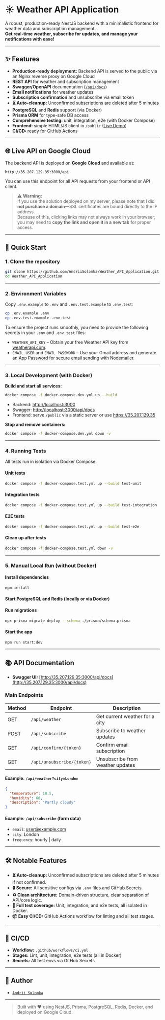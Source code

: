 # ☀️ Weather API Application

A robust, production-ready NestJS backend with a minimalistic frontend for weather data and subscription management.  
**Get real-time weather, subscribe for updates, and manage your notifications with ease!**

---

## ✨ Features

- **Production-ready deployment:** Backend API is served to the public via an Nginx reverse proxy on Google Cloud
- **REST API** for weather and subscription management
- **Swagger/OpenAPI** documentation ([`/api/docs`](http://35.207.129.35:3000/api/docs))
- **Email notifications** for weather updates
- **Subscription confirmation** and unsubscribe via email token
- **⏳ Auto-cleanup:** Unconfirmed subscriptions are deleted after 5 minutes
- **PostgreSQL** and **Redis** support (via Docker)
- **Prisma ORM** for type-safe DB access
- **Comprehensive testing:** unit, integration, e2e (with Docker Compose)
- **Frontend:** simple HTML/JS client in `/public` ([Live Demo](https://35.207.129.35))
- **CI/CD:** ready for GitHub Actions

---

## 🌐 Live API on Google Cloud

The backend API is deployed on **Google Cloud** and available at:

```
http://35.207.129.35:3000/api
```

You can use this endpoint for all API requests from your frontend or API client.

> ⚠️ **Warning:**  
> If you use the solution deployed on my server, please note that I did **not purchase a domain**—SSL certificates are bound directly to the IP address.  
> Because of this, clicking links may not always work in your browser; you may need to **copy the link and open it in a new tab** for proper access.

---

## 🚀 Quick Start

### 1. Clone the repository

```bash
git clone https://github.com/AndriiSolomka/Weather_API_Application.git
cd Weather_API_Application
```

---

### 2. Environment Variables

Copy `.env.example` to `.env` and `.env.test.example` to `.env.test`:

```bash
cp .env.example .env
cp .env.test.example .env.test
```

To ensure the project runs smoothly, you need to provide the following secrets in your `.env` and `.env.test` files:

- `WEATHER_API_KEY` – Obtain your free Weather API key from [weatherapi.com](https://www.weatherapi.com/).
- `EMAIL_USER` and `EMAIL_PASSWORD` – Use your Gmail address and generate an [App Password](https://support.google.com/accounts/answer/185833) for secure email sending with Nodemailer.

---

### 3. Local Development (with Docker)

**Build and start all services:**

```bash
docker compose -f docker-compose.dev.yml up --build
```

- Backend: [http://localhost:3000](http://localhost:3000)
- Swagger: [http://localhost:3000/api/docs](http://localhost:3000/api/docs)
- Frontend: serve `/public` via a static server or use https://35.207.129.35

**Stop and remove containers:**

```bash
docker compose -f docker-compose.dev.yml down -v
```

---

### 4. Running Tests

All tests run in isolation via Docker Compose.

#### Unit tests

```bash
docker compose -f docker-compose.test.yml up --build test-unit
```

#### Integration tests

```bash
docker compose -f docker-compose.test.yml up --build test-integration
```

#### E2E tests

```bash
docker compose -f docker-compose.test.yml up --build test-e2e
```

#### Clean up after tests

```bash
docker compose -f docker-compose.test.yml down -v
```

---

### 5. Manual Local Run (without Docker)

#### Install dependencies

```bash
npm install
```

#### Start PostgreSQL and Redis (locally or via Docker)

#### Run migrations

```bash
npx prisma migrate deploy --schema ./prisma/schema.prisma
```

#### Start the app

```bash
npm run start:dev
```

---

## 📚 API Documentation

- **Swagger UI:** [http://35.207.129.35:3000/api/docs](http://35.207.129.35:3000/api/docs)
### Main Endpoints

| Method | Endpoint                | Description                                 |
|--------|-------------------------|---------------------------------------------|
| GET    | `/api/weather`          | Get current weather for a city              |
| POST   | `/api/subscribe`        | Subscribe to weather updates                |
| GET    | `/api/confirm/{token}`  | Confirm email subscription                  |
| GET    | `/api/unsubscribe/{token}` | Unsubscribe from weather updates         |

#### Example: `/api/weather?city=London`

```json
{
  "temperature": 18.5,
  "humidity": 60,
  "description": "Partly cloudy"
}
```

#### Example: `/api/subscribe` (form data)

- `email`: user@example.com
- `city`: London
- `frequency`: hourly | daily

---

## 🛠️ Notable Features

- **⏳ Auto-cleanup:** Unconfirmed subscriptions are deleted after 5 minutes if not confirmed.
- **🔒 Secure:** All sensitive configs via `.env` files and GitHub Secrets.
- **♻️ Clean architecture:** Domain-driven structure, clear separation of API/core logic.
- **🧪 Full test coverage:** Unit, integration, and e2e tests, all isolated in Docker.
- **📦 Easy CI/CD:** GitHub Actions workflow for linting and all test stages.

---

## 🤖 CI/CD

- **Workflow:** `.github/workflows/ci.yml`
- **Stages:** Lint, unit, integration, e2e tests (all in Docker)
- **Secrets:** All test envs via GitHub Secrets

---

## 👤 Author

- [`Andrii Solomka`](https://github.com/AndriiSolomka)

---

> Built with ❤️ using NestJS, Prisma, PostgreSQL, Redis, Docker, and deployed on Google Cloud.